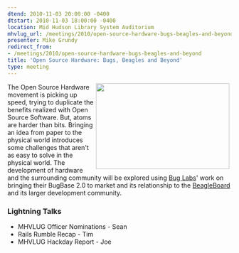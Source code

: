 ```yaml
---
dtend: 2010-11-03 20:00:00 -0400
dtstart: 2010-11-03 18:00:00 -0400
location: Mid Hudson Library System Auditorium
mhvlug_url: /meetings/2010/open-source-hardware-bugs-beagles-and-beyond
presenter: Mike Grundy
redirect_from:
- /meetings/2010/open-source-hardware-bugs-beagles-and-beyond
title: 'Open Source Hardware: Bugs, Beagles and Beyond'
type: meeting
---
```



<img align="right" alt="" height="193" hspace="5" src="/sites/default/files/BUG20_Custom2.jpg" width="300" />The Open Source Hardware movement is picking up speed, trying to duplicate the benefits realized with Open Source Software. But, atoms are harder than bits. Bringing an idea from paper to the physical world introduces some challenges that aren't as easy to solve in the physical world. The development of hardware and the surrounding community will be explored using [Bug Labs](http://www.buglabs.net/)' work on bringing their BugBase 2.0 to market and its relationship to the [BeagleBoard](http://beagleboard.org/) and its larger development community.

### Lightning Talks
- MHVLUG Officer Nominations - Sean
- Rails Rumble Recap - Tim
- MHVLUG Hackday Report - Joe
